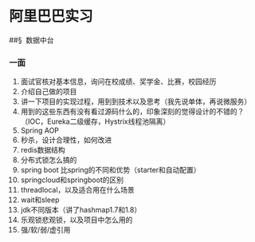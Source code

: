 # 阿里巴巴实习

##&sect;  数据中台

### 一面

1. 面试官核对基本信息，询问在校成绩、奖学金、比赛，校园经历
2. 介绍自己做的项目
3. 讲一下项目的实现过程，用到到技术以及思考（我先说单体，再说微服务）
4. 用到的这些东西有没有看过源码什么的，印象深刻的觉得设计的不错的？（IOC，Eureka二级缓存，Hystrix线程池隔离）
5. Spring AOP
6. 秒杀，设计合理性，如何改进
7. redis数据结构
8. 分布式锁怎么搞的
9. spring boot 比spring的不同和优势（starter和自动配置）
10. springcloud和springboot的区别
11. threadlocal，以及适合用在什么场景
12. wait和sleep
13. jdk不同版本（讲了hashmap1.7和1.8）
14. 乐观锁悲观锁，以及项目中怎么用的
15. 强/软/弱/虚引用